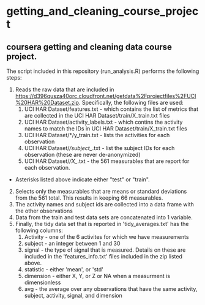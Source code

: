 # getting_and_cleaning_course_project
## coursera getting and cleaning data course project.

The script included in this repository (run_analysis.R) performs the following steps:
1. Reads the raw data that are included in https://d396qusza40orc.cloudfront.net/getdata%2Fprojectfiles%2FUCI%20HAR%20Dataset.zip.  Specifically, the following files are used:
	1. UCI HAR Dataset/features.txt - which contains the list of metrics that are collected in the UCI HAR Dataset/train/X_train.txt files
	2. UCI HAR Dataset/activity_labels.txt - which contins the activity names to match the IDs in UCI HAR Dataset/train/X_train.txt files
	3. UCI HAR Dataset/*/y_train.txt - lists the activities for each observation
	4. UCI HAR Dataset/*/subject_*.txt - list the subject IDs for each observation (these are never de-anonymized)
	5. UCI HAR Dataset/*/X_*.txt - the 561 measurables that are report for each observation.  
 - Asterisks listed above indicate either "test" or "train".   
2. Selects only the measurables that are means or standard deviations from the 561 total.   This results in keeping 66 measurables.
3. The activity names and subject ids are collected into a data frame with the other observations
4. Data from the train and test data sets are concatenated into 1 variable.
5. Finally, the tidy data set that is reported in 'tidy_averages.txt' has the following columns:
	1. Activity - one of the 6 activites for which we have measurements
	2. subject - an integer between 1 and 30
	3. signal - the type of signal that is measured.  Details on these are included in the 'features_info.txt' files included in the zip listed above.
	4. statistic - either 'mean', or 'std'
	5. dimension - either X, Y, or Z or NA when a measurment is dimensionless
	6. avg - the average over any observations that have the same activity, subject, activity, signal, and dimension



